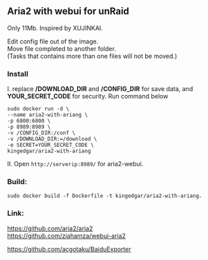 Aria2 with webui for unRaid
---
Only 11Mb. Inspired by XUJINKAI.  

Edit config file out of the image.  
Move file completed to another folder.  
(Tasks that contains more than one files will not be moved.)  

### Install
I. replace **/DOWNLOAD_DIR** and **/CONFIG_DIR** for save data, and **YOUR_SECRET_CODE** for security. Run command below  
```
sudo docker run -d \
--name aria2-with-ariang \
-p 6800:6800 \
-p 8989:8989 \
-v /CONFIG_DIR:/conf \
-v /DOWNLOAD_DIR:=/download \
-e SECRET=YOUR_SECRET_CODE \
kingedgar/aria2-with-ariang
```
  
II. Open `http://serverip:8989/` for aria2-webui.  

### Build:  
`sudo docker build -f Dockerfile -t kingedgar/aria2-with-ariang.`  

### Link:  
https://github.com/aria2/aria2  
https://github.com/ziahamza/webui-aria2  

https://github.com/acgotaku/BaiduExporter  
